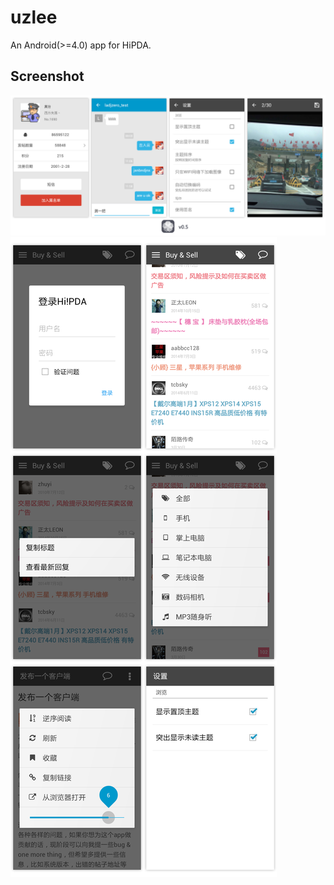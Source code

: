 # uzlee

An Android(>=4.0) app for HiPDA.

## Screenshot

![screenshot](screenshot.png)
![screenshot](screenshot_2.png)
